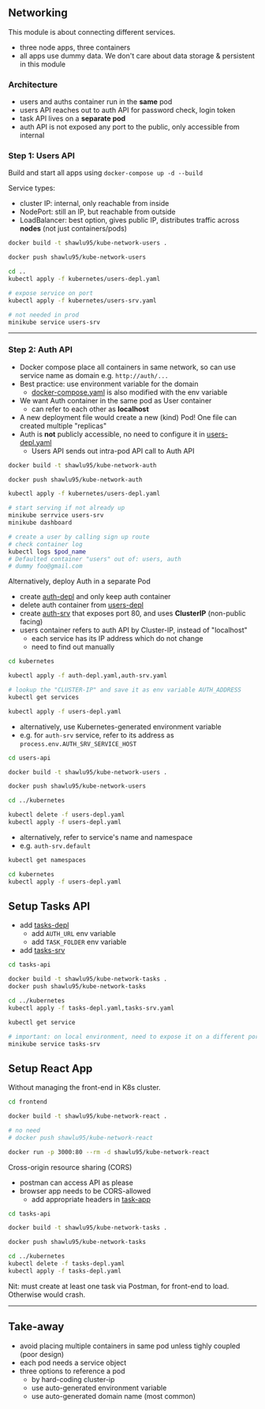 ## Networking

This module is about connecting different services.

- three node apps, three containers
- all apps use dummy data. We don't care about data storage & persistent in this module

### Architecture

- users and auths container run in the **same** pod
- users API reaches out to auth API for password check, login token
- task API lives on a **separate pod**
- auth API is not exposed any port to the public, only accessible from internal

### Step 1: Users API

Build and start all apps using `docker-compose up -d --build`

Service types:

- cluster IP: internal, only reachable from inside
- NodePort: still an IP, but reachable from outside
- LoadBalancer: best option, gives public IP, distributes traffic across **nodes** (not just containers/pods)

```bash
docker build -t shawlu95/kube-network-users .

docker push shawlu95/kube-network-users

cd ..
kubectl apply -f kubernetes/users-depl.yaml

# expose service on port
kubectl apply -f kubernetes/users-srv.yaml

# not needed in prod
minikube service users-srv
```

---

### Step 2: Auth API

- Docker compose place all containers in same network, so can use service name as domain e.g. `http://auth/...`
- Best practice: use environment variable for the domain
  - [docker-compose.yaml](./docker-compose.yaml) is also modified with the env variable
- We want Auth container in the same pod as User container
  - can refer to each other as **localhost**
- A new deployment file would create a new (kind) Pod! One file can created multiple "replicas"
- Auth is **not** publicly accessible, no need to configure it in [users-depl.yaml](./users-api/users-app.js)
  - Users API sends out intra-pod API call to Auth API

```bash
docker build -t shawlu95/kube-network-auth

docker push shawlu95/kube-network-auth

kubectl apply -f kubernetes/users-depl.yaml

# start serving if not already up
minikube serrvice users-srv
minikube dashboard

# create a user by calling sign up route
# check container log
kubectl logs $pod_name
# Defaulted container "users" out of: users, auth
# dummy foo@gmail.com
```

Alternatively, deploy Auth in a separate Pod

- create [auth-depl](./kubernetes/auth-depl.yaml) and only keep auth container
- delete auth container from [users-depl](./kubernetes/users-depl.yaml)
- create [auth-srv](./kubernetes/auth-srv.yaml) that exposes port 80, and uses **ClusterIP** (non-public facing)
- users container refers to auth API by Cluster-IP, instead of "localhost"
  - each service has its IP address which do not change
  - need to find out manually

```bash
cd kubernetes

kubectl apply -f auth-depl.yaml,auth-srv.yaml

# lookup the "CLUSTER-IP" and save it as env variable AUTH_ADDRESS
kubectl get services

kubectl apply -f users-depl.yaml
```

- alternatively, use Kubernetes-generated environment variable
- e.g. for `auth-srv` service, refer to its address as `process.env.AUTH_SRV_SERVICE_HOST`

```bash
cd users-api

docker build -t shawlu95/kube-network-users .

docker push shawlu95/kube-network-users

cd ../kubernetes

kubectl delete -f users-depl.yaml
kubectl apply -f users-depl.yaml
```

- alternatively, refer to service's name and namespace
- e.g. `auth-srv.default`

```bash
kubectl get namespaces

cd kubernetes
kubectl apply -f users-depl.yaml
```

## Setup Tasks API

- add [tasks-depl](./kubernetes/tasks-depl.yaml)
  - add `AUTH_URL` env variable
  - add `TASK_FOLDER` env variable
- add [tasks-srv](./kubernetes/tasks-srv.yaml)

```bash
cd tasks-api

docker build -t shawlu95/kube-network-tasks .
docker push shawlu95/kube-network-tasks

cd ../kubernetes
kubectl apply -f tasks-depl.yaml,tasks-srv.yaml

kubectl get service

# important: on local environment, need to expose it on a different port!
minikube service tasks-srv
```

## Setup React App

Without managing the front-end in K8s cluster.

```bash
cd frontend

docker build -t shawlu95/kube-network-react .

# no need
# docker push shawlu95/kube-network-react

docker run -p 3000:80 --rm -d shawlu95/kube-network-react
```

Cross-origin resource sharing (CORS)

- postman can access API as please
- browser app needs to be CORS-allowed
  - add appropriate headers in [task-app](./tasks-api/tasks-app.js)

```bash
cd tasks-api

docker build -t shawlu95/kube-network-tasks .

docker push shawlu95/kube-network-tasks

cd ../kubernetes
kubectl delete -f tasks-depl.yaml
kubectl apply -f tasks-depl.yaml
```

Nit: must create at least one task via Postman, for front-end to load. Otherwise would crash.

---

## Take-away

- avoid placing multiple containers in same pod unless tighly coupled (poor design)
- each pod needs a service object
- three options to reference a pod
  - by hard-coding cluster-ip
  - use auto-generated environment variable
  - use auto-generated domain name (most common)
